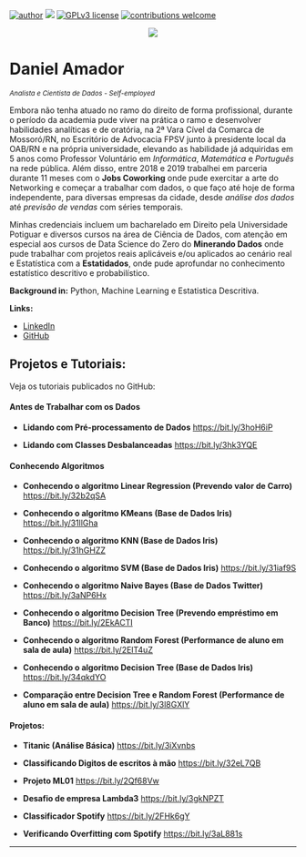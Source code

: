 [![author](https://img.shields.io/badge/author-daniel-red.svg)](https://www.linkedin.com/in/daniel-sousa-amador) [![](https://img.shields.io/badge/python-3.6+-blue.svg)](https://www.python.org/downloads/release/python-365/) [![GPLv3 license](https://img.shields.io/badge/License-GPLv3-blue.svg)](http://perso.crans.org/besson/LICENSE.html) [![contributions welcome](https://img.shields.io/badge/contributions-welcome-brightgreen.svg?style=flat)](https://github.com/danielamador12)

<p align="center">
  <img src="https://github.com/danielamador12/Portfolio/blob/master/github.png" >
</p>

# Daniel Amador
<sub>*Analista e Cientista de Dados - Self-employed*</sub>

Embora não tenha atuado no ramo do direito de forma profissional, durante o período da academia pude viver na prática o ramo e desenvolver habilidades analíticas e de oratória, na 2ª Vara Cível da Comarca de Mossoró/RN, no Escritório de Advocacia FPSV junto à presidente local da OAB/RN e na própria universidade, elevando as habilidade já adquiridas em 5 anos como Professor Voluntário em *Informática*, *Matemática* e *Português* na rede pública. Além disso, entre 2018 e 2019 trabalhei em parceria durante 11 meses com o **Jobs Coworking** onde pude exercitar a arte do Networking e começar a trabalhar com dados, o que faço até hoje de forma independente, para diversas empresas da cidade, desde *análise dos dados* até *previsão de vendas* com séries temporais.

Minhas credenciais incluem um bacharelado em Direito pela Universidade Potiguar e diversos cursos na área de Ciência de Dados, com atenção em especial aos cursos de Data Science do Zero do **Minerando Dados** onde pude trabalhar com projetos reais aplicáveis e/ou aplicados ao cenário real e Estatística com a **Estatidados**, onde pude aprofundar no conhecimento estatístico descritivo e probabilístico.

**Background in:** Python, Machine Learning e Estatistica Descritiva.

**Links:**
* [LinkedIn](https://www.linkedin.com/in/daniel-sousa-amador)
* [GitHub](https://github.com/danielamador12)

## Projetos e Tutoriais:
Veja os tutoriais publicados no GitHub:

#### **Antes de Trabalhar com os Dados**

  * **Lidando com Pré-processamento de Dados** https://bit.ly/3hoH6iP

  * **Lidando com Classes Desbalanceadas** https://bit.ly/3hk3YQE

#### **Conhecendo Algoritmos**

  * **Conhecendo o algoritmo Linear Regression (Prevendo valor de Carro)** https://bit.ly/32b2qSA

  * **Conhecendo o algoritmo KMeans (Base de Dados Iris)** https://bit.ly/31llGha

  * **Conhecendo o algoritmo KNN (Base de Dados Iris)** https://bit.ly/31hGHZZ

  * **Conhecendo o algoritmo SVM (Base de Dados Iris)** https://bit.ly/31iaf9S

  * **Conhecendo o algoritmo Naive Bayes (Base de Dados Twitter)** https://bit.ly/3aNP6Hx

  * **Conhecendo o algoritmo Decision Tree (Prevendo empréstimo em Banco)** https://bit.ly/2EkACTI

  * **Conhecendo o algoritmo Random Forest (Performance de aluno em sala de aula)** https://bit.ly/2ElT4uZ

  * **Conhecendo o algoritmo Decision Tree (Base de Dados Iris)** https://bit.ly/34qkdYO

  * **Comparação entre Decision Tree e Random Forest (Performance de aluno em sala de aula)** https://bit.ly/3l8GXlY
  
 #### Projetos:

  * **Titanic (Análise Básica)** https://bit.ly/3iXvnbs

  * **Classificando Digitos de escritos à mão** https://bit.ly/32eL7QB

  * **Projeto ML01** https://bit.ly/2Qf68Vw

  * **Desafio de empresa Lambda3** https://bit.ly/3gkNPZT

  * **Classificador Spotify** https://bit.ly/2FHk6gY

  * **Verificando Overfitting com Spotify** https://bit.ly/3aL881s


---




